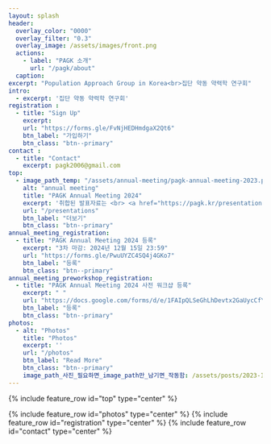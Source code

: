 ```yaml
---
layout: splash
header:
  overlay_color: "0000"
  overlay_filter: "0.3"
  overlay_image: /assets/images/front.png
  actions:
    - label: "PAGK 소개"
      url: "/pagk/about"
  caption: 
excerpt: "Population Approach Group in Korea<br>집단 약동 약력학 연구회"
intro: 
  - excerpt: '집단 약동 약력학 연구회'
registration :
  - title: "Sign Up"
    excerpt: 
    url: "https://forms.gle/FvNjHEDHmdgaX2Qt6"
    btn_label: "가입하기"
    btn_class: "btn--primary"
contact :
  - title: "Contact"
    excerpt: pagk2006@gmail.com
top:
  - image_path_temp: "/assets/annual-meeting/pagk-annual-meeting-2023.png"
    alt: "annual meeting"
    title: "PAGK Annual Meeting 2024"
    excerpt: '취합된 발표자료는 <br> <a href="https://pagk.kr/presentations">Presentations</a>에서 열람하실 수 있습니다. <br>감사합니다.'
    url: "/presentations"
    btn_label: "더보기"
    btn_class: "btn--primary"
annual_meeting_registration:
  - title: "PAGK Annual Meeting 2024 등록"
    excerpt: "3차 마감: 2024년 12월 15일 23:59"
    url: "https://forms.gle/PwuUYZC4SQ4j4GKo7"
    btn_label: "등록"
    btn_class: "btn--primary"
annual_meeting_preworkshop_registration:
  - title: "PAGK Annual Meeting 2024 사전 워크샵 등록"
    excerpt: " "
    url: "https://docs.google.com/forms/d/e/1FAIpQLSeGhLhDevtx2GaUycCfY1496sDd3OS17PP0ANmWQvQWTW1Uiw/viewform"
    btn_label: "등록"
    btn_class: "btn--primary"
photos:
  - alt: "Photos"
    title: "Photos"
    excerpt: ''
    url: "/photos"
    btn_label: "Read More"
    btn_class: "btn--primary"
    image_path_사진_필요하면_image_path만_남기면_작동함: /assets/posts/2023-12-11-annual_meeting_photos/2023-12-11-01.jpg
---
```

<!-- 이게 주석 -->
<!-- 필요하면 주석처리 해제 -->
{% include feature_row id="top" type="center" %}
<!-- {% include feature_row id="annual_meeting_registration" type="center" %} -->
<!-- {% include feature_row id="annual_meeting_preworkshop_registration" type="center" %} -->
{% include feature_row id="photos" type="center" %}
{% include feature_row id="registration" type="center" %}
{% include feature_row id="contact" type="center" %}
